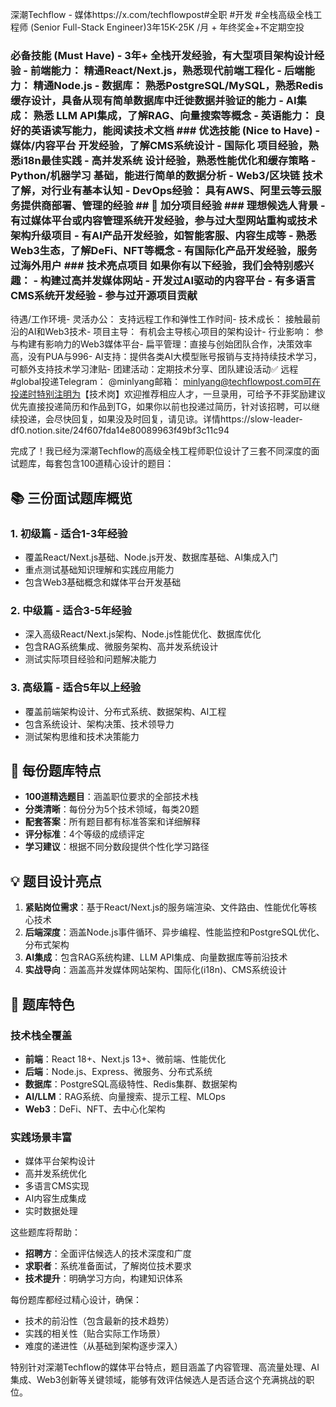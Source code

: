 深潮Techflow - 媒体https://x.com/techflowpost#全职 #开发 #全栈高级全栈工程师 (Senior Full-Stack Engineer)3年15K-25K /月 + 年终奖金+不定期空投
### 必备技能 (Must Have) - 3年+ 全栈开发经验，有大型项目架构设计经验 - 前端能力： 精通React/Next.js，熟悉现代前端工程化 - 后端能力： 精通Node.js - 数据库： 熟悉PostgreSQL/MySQL，熟悉Redis缓存设计，具备从现有简单数据库中迁徙数据并验证的能力 - AI集成： 熟悉 LLM API集成，了解RAG、向量搜索等概念 - 英语能力： 良好的英语读写能力，能阅读技术文档 ### 优选技能 (Nice to Have) - 媒体/内容平台 开发经验，了解CMS系统设计 - 国际化 项目经验，熟悉i18n最佳实践 - 高并发系统 设计经验，熟悉性能优化和缓存策略 - Python/机器学习 基础，能进行简单的数据分析 - Web3/区块链 技术了解，对行业有基本认知 - DevOps经验： 具有AWS、阿里云等云服务提供商部署、管理的经验 ## 🚀 加分项目经验 ### 理想候选人背景 - 有过媒体平台或内容管理系统开发经验，参与过大型网站重构或技术架构升级项目 - 有AI产品开发经验，如智能客服、内容生成等 - 熟悉Web3生态，了解DeFi、NFT等概念 - 有国际化产品开发经验，服务过海外用户 ### 技术亮点项目 如果你有以下经验，我们会特别感兴趣： - 构建过高并发媒体网站 - 开发过AI驱动的内容平台 - 有多语言CMS系统开发经验 - 参与过开源项目贡献
待遇/工作环境- 灵活办公： 支持远程工作和弹性工作时间- 技术成长： 接触最前沿的AI和Web3技术- 项目主导： 有机会主导核心项目的架构设计- 行业影响： 参与构建有影响力的Web3媒体平台- 扁平管理：直接与创始团队合作，决策效率高，没有PUA与996- AI支持：提供各类AI大模型账号报销与支持持续技术学习，可额外支持技术学习津贴- 团建活动：定期技术分享、团队建设活动✅ 远程 #global投递Telegram： @minlyang邮箱： minlyang@techflowpost.com可在投递时特别注明为【技术岗】欢迎推荐相应人才，一旦录用，可给予不菲奖励建议优先直接投递简历和作品到TG，如果你以前也投递过简历，针对该招聘，可以继续投递，会尽快回复，如果没及时回复，请见谅。详情https://slow-leader-df0.notion.site/24f607fda14e80089963f49bf3c11c94


完成了！我已经为深潮Techflow的高级全栈工程师职位设计了三套不同深度的面试题库，每套包含100道精心设计的题目：

## 📚 三份面试题库概览

### 1. **初级篇** - 适合1-3年经验
- 覆盖React/Next.js基础、Node.js开发、数据库基础、AI集成入门
- 重点测试基础知识理解和实践应用能力
- 包含Web3基础概念和媒体平台开发基础

### 2. **中级篇** - 适合3-5年经验
- 深入高级React/Next.js架构、Node.js性能优化、数据库优化
- 包含RAG系统集成、微服务架构、高并发系统设计
- 测试实际项目经验和问题解决能力

### 3. **高级篇** - 适合5年以上经验
- 覆盖前端架构设计、分布式系统、数据架构、AI工程
- 包含系统设计、架构决策、技术领导力
- 测试架构思维和技术决策能力

## 🎯 每份题库特点

- **100道精选题目**：涵盖职位要求的全部技术栈
- **分类清晰**：每份分为5个技术领域，每类20题
- **配套答案**：所有题目都有标准答案和详细解释
- **评分标准**：4个等级的成绩评定
- **学习建议**：根据不同分数段提供个性化学习路径

## 💡 题目设计亮点

1. **紧贴岗位需求**：基于React/Next.js的服务端渲染、文件路由、性能优化等核心技术
2. **后端深度**：涵盖Node.js事件循环、异步编程、性能监控和PostgreSQL优化、分布式架构
3. **AI集成**：包含RAG系统构建、LLM API集成、向量数据库等前沿技术
4. **实战导向**：涵盖高并发媒体网站架构、国际化(i18n)、CMS系统设计

## 🎯 题库特色

### 技术栈全覆盖
- **前端**：React 18+、Next.js 13+、微前端、性能优化
- **后端**：Node.js、Express、微服务、分布式系统
- **数据库**：PostgreSQL高级特性、Redis集群、数据架构
- **AI/LLM**：RAG系统、向量搜索、提示工程、MLOps
- **Web3**：DeFi、NFT、去中心化架构

### 实践场景丰富
- 媒体平台架构设计
- 高并发系统优化
- 多语言CMS实现
- AI内容生成集成
- 实时数据处理

这些题库将帮助：
- **招聘方**：全面评估候选人的技术深度和广度
- **求职者**：系统准备面试，了解岗位技术要求
- **技术提升**：明确学习方向，构建知识体系

每份题库都经过精心设计，确保：
- 技术的前沿性（包含最新的技术趋势）
- 实践的相关性（贴合实际工作场景）
- 难度的递进性（从基础到架构逐步深入）

特别针对深潮Techflow的媒体平台特点，题目涵盖了内容管理、高流量处理、AI集成、Web3创新等关键领域，能够有效评估候选人是否适合这个充满挑战的职位。
